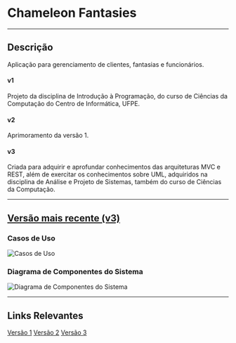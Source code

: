 # Chameleon Fantasies
---
## Descrição

Aplicação para gerenciamento de clientes, fantasias e funcionários.

#### v1

Projeto da disciplina de Introdução à Programação, do curso de Ciências da Computação do Centro de Informática, UFPE.

#### v2

Aprimoramento da versão 1.

#### v3

Criada para adquirir e aprofundar conhecimentos das arquiteturas MVC e REST, além de exercitar os conhecimentos sobre UML, adquiridos na disciplina de Análise e Projeto de Sistemas, também do curso de Ciências da Computação.

---
## [Versão mais recente (v3)](https://vsychen.github.io/chameleonfantasies/v3)

### Casos de Uso

![Casos de Uso]()

### Diagrama de Componentes do Sistema

![Diagrama de Componentes do Sistema]()

---
## Links Relevantes

[Versão 1](https://vsychen.github.io/chameleonfantasies/v1)
[Versão 2](https://vsychen.github.io/chameleonfantasies/v2)
[Versão 3](https://vsychen.github.io/chameleonfantasies/v3)

